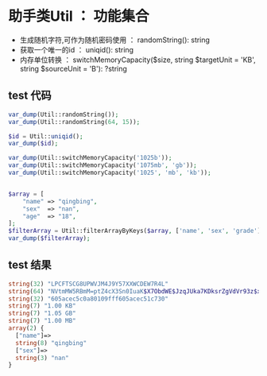 # 助手类Util ： 功能集合
- 生成随机字符,可作为随机密码使用 ： randomString(): string
- 获取一个唯一的id ： uniqid(): string
- 内存单位转换 ： switchMemoryCapacity($size, string $targetUnit = 'KB', string $sourceUnit = 'B'): ?string


## test 代码

```php
var_dump(Util::randomString());
var_dump(Util::randomString(64, 15));

$id = Util::uniqid();
var_dump($id);

var_dump(Util::switchMemoryCapacity('1025b'));
var_dump(Util::switchMemoryCapacity('1075mb', 'gb'));
var_dump(Util::switchMemoryCapacity('1025', 'mb', 'kb'));


$array = [
    "name" => "qingbing",
    "sex"  => "nan",
    "age"  => "18",
];
$filterArray = Util::filterArrayByKeys($array, ['name', 'sex', 'grade']);
var_dump($filterArray);
```

## test 结果

```php
string(32) "LPCFTSCG8UPWVJM4J9Y57XXWCDEW7R4L"
string(64) "NVtmMW5RBmM=ptZ4cX3Sn0IuaK$X7ObdWE$JzqJUka7KDksrZgVdVr93z$xU2U-K"
string(32) "605acec5c0a80109fff605acec51c730"
string(7) "1.00 KB"
string(7) "1.05 GB"
string(7) "1.00 MB"
array(2) {
  ["name"]=>
  string(8) "qingbing"
  ["sex"]=>
  string(3) "nan"
}
```
